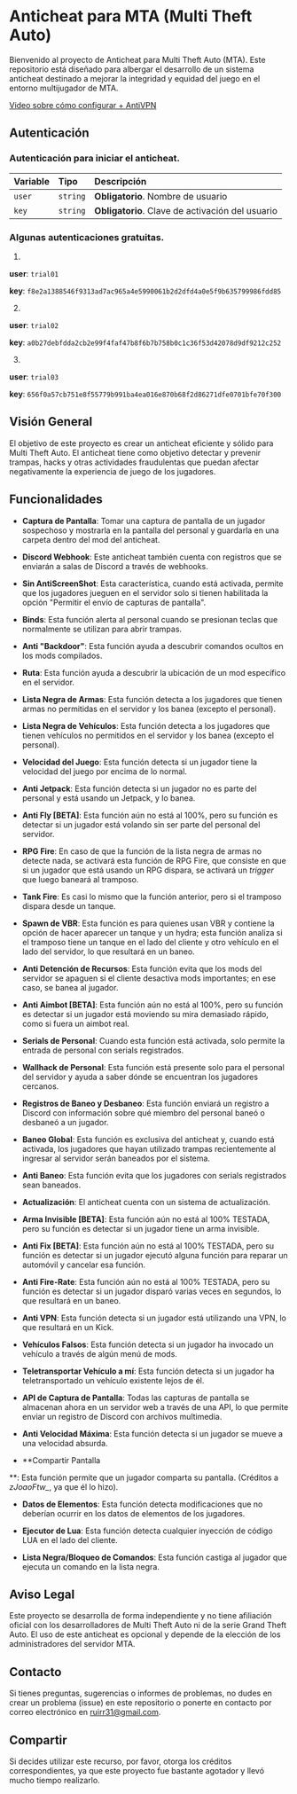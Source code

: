 # **Anticheat para MTA (Multi Theft Auto)**

Bienvenido al proyecto de Anticheat para Multi Theft Auto (MTA). Este repositorio está diseñado para albergar el desarrollo de un sistema anticheat destinado a mejorar la integridad y equidad del juego en el entorno multijugador de MTA.

[Video sobre cómo configurar + AntiVPN](https://youtu.be/XuNNihYl7KE)

## Autenticación

### Autenticación para iniciar el anticheat.

| Variable | Tipo     | Descripción                                 |
| :------- | :------- | :------------------------------------------ |
| `user`   | `string` | **Obligatorio**. Nombre de usuario          |
| `key`    | `string` | **Obligatorio**. Clave de activación del usuario |

### Algunas autenticaciones gratuitas.

1.
**user**: `trial01`

**key**: `f8e2a1388546f9313ad7ac965a4e5990061b2d2dfd4a0e5f9b635799986fdd85`

2.
**user**: `trial02`

**key**: `a0b27debfdda2cb2e99f4faf47b8f6b7b758b0c1c36f53d42078d9df9212c252`

3.
**user**: `trial03`

**key**: `656f0a57cb751e8f55779b991ba4ea016e870b68f2d86271dfe0701bfe70f300`

## Visión General

El objetivo de este proyecto es crear un anticheat eficiente y sólido para Multi Theft Auto. El anticheat tiene como objetivo detectar y prevenir trampas, hacks y otras actividades fraudulentas que puedan afectar negativamente la experiencia de juego de los jugadores.

## Funcionalidades

- **Captura de Pantalla**: Tomar una captura de pantalla de un jugador sospechoso y mostrarla en la pantalla del personal y guardarla en una carpeta dentro del mod del anticheat.

- **Discord Webhook**: Este anticheat también cuenta con registros que se enviarán a salas de Discord a través de webhooks.

- **Sin AntiScreenShot**: Esta característica, cuando está activada, permite que los jugadores jueguen en el servidor solo si tienen habilitada la opción "Permitir el envío de capturas de pantalla".

- **Binds**: Esta función alerta al personal cuando se presionan teclas que normalmente se utilizan para abrir trampas.

- **Anti "Backdoor"**: Esta función ayuda a descubrir comandos ocultos en los mods compilados.

- **Ruta**: Esta función ayuda a descubrir la ubicación de un mod específico en el servidor.

- **Lista Negra de Armas**: Esta función detecta a los jugadores que tienen armas no permitidas en el servidor y los banea (excepto el personal).

- **Lista Negra de Vehículos**: Esta función detecta a los jugadores que tienen vehículos no permitidos en el servidor y los banea (excepto el personal).

- **Velocidad del Juego**: Esta función detecta si un jugador tiene la velocidad del juego por encima de lo normal.

- **Anti Jetpack**: Esta función detecta si un jugador no es parte del personal y está usando un Jetpack, y lo banea.

- **Anti Fly [BETA]**: Esta función aún no está al 100%, pero su función es detectar si un jugador está volando sin ser parte del personal del servidor.

- **RPG Fire**: En caso de que la función de la lista negra de armas no detecte nada, se activará esta función de RPG Fire, que consiste en que si un jugador que está usando un RPG dispara, se activará un *trigger* que luego baneará al tramposo.

- **Tank Fire**: Es casi lo mismo que la función anterior, pero si el tramposo dispara desde un tanque.

- **Spawn de VBR**: Esta función es para quienes usan VBR y contiene la opción de hacer aparecer un tanque y un hydra; esta función analiza si el tramposo tiene un tanque en el lado del cliente y otro vehículo en el lado del servidor, lo que resultará en un baneo.

- **Anti Detención de Recursos**: Esta función evita que los mods del servidor se apaguen si el cliente desactiva mods importantes; en ese caso, se banea al jugador.

- **Anti Aimbot [BETA]**: Esta función aún no está al 100%, pero su función es detectar si un jugador está moviendo su mira demasiado rápido, como si fuera un aimbot real.

- **Serials de Personal**: Cuando esta función está activada, solo permite la entrada de personal con serials registrados.

- **Wallhack de Personal**: Esta función está presente solo para el personal del servidor y ayuda a saber dónde se encuentran los jugadores cercanos.

- **Registros de Baneo y Desbaneo**: Esta función enviará un registro a Discord con información sobre qué miembro del personal baneó o desbaneó a un jugador.

- **Baneo Global**: Esta función es exclusiva del anticheat y, cuando está activada, los jugadores que hayan utilizado trampas recientemente al ingresar al servidor serán baneados por el sistema.

- **Anti Baneo**: Esta función evita que los jugadores con serials registrados sean baneados.

- **Actualización**: El anticheat cuenta con un sistema de actualización.

- **Arma Invisible [BETA]**: Esta función aún no está al 100% TESTADA, pero su función es detectar si un jugador tiene un arma invisible.

- **Anti Fix [BETA]**: Esta función aún no está al 100% TESTADA, pero su función es detectar si un jugador ejecutó alguna función para reparar un automóvil y cancelar esa función.

- **Anti Fire-Rate**: Esta función aún no está al 100% TESTADA, pero su función es detectar si un jugador disparó varias veces en segundos, lo que resultará en un baneo.

- **Anti VPN**: Esta función detecta si un jugador está utilizando una VPN, lo que resultará en un Kick.

- **Vehículos Falsos**: Esta función detecta si un jugador ha invocado un vehículo a través de algún menú de mods.

- **Teletransportar Vehículo a mí**: Esta función detecta si un jugador ha teletransportado un vehículo existente lejos de él.

- **API de Captura de Pantalla**: Todas las capturas de pantalla se almacenan ahora en un servidor web a través de una API, lo que permite enviar un registro de Discord con archivos multimedia.

- **Anti Velocidad Máxima**: Esta función detecta si un jugador se mueve a una velocidad absurda.

- **Compartir Pantalla

**: Esta función permite que un jugador comparta su pantalla. (Créditos a *zJoaoFtw_*, ya que él lo hizo).

- **Datos de Elementos**: Esta función detecta modificaciones que no deberían ocurrir en los datos de elementos de los jugadores.

- **Ejecutor de Lua**: Esta función detecta cualquier inyección de código LUA en el lado del cliente.

- **Lista Negra/Bloqueo de Comandos**: Esta función castiga al jugador que ejecuta un comando en la lista negra.

## Aviso Legal

Este proyecto se desarrolla de forma independiente y no tiene afiliación oficial con los desarrolladores de Multi Theft Auto ni de la serie Grand Theft Auto. El uso de este anticheat es opcional y depende de la elección de los administradores del servidor MTA.

## Contacto

Si tienes preguntas, sugerencias o informes de problemas, no dudes en crear un problema (issue) en este repositorio o ponerte en contacto por correo electrónico en [ruirr31@gmail.com](mailto:ruirr31@gmail.com).

## Compartir

Si decides utilizar este recurso, por favor, otorga los créditos correspondientes, ya que este proyecto fue bastante agotador y llevó mucho tiempo realizarlo.